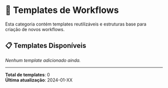 # 🎨 Templates de Workflows

Esta categoria contém templates reutilizáveis e estruturas base para criação de novos workflows.

## 📋 Templates Disponíveis

_Nenhum template adicionado ainda._

---

**Total de templates**: 0  
**Última atualização**: 2024-01-XX
